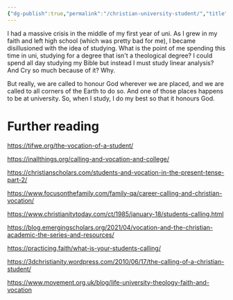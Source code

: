 ```yaml
---
{"dg-publish":true,"permalink":"/christian-university-student/","title":"Being a Christian university student","tags":["education","faith"],"created":"2022-07-09T20:45:51+10:00","updated":"2022-07-09T20:45:51+10:00"}
---
```



I had a massive crisis in the middle of my first year of uni. As I grew in my faith and left high school (which was pretty bad for me), I became disillusioned with the idea of studying. What is the point of me spending this time in uni, studying for a degree that isn't a theological degree? I could spend all day studying my Bible but instead I must study linear analysis? And Cry so much because of it? Why. 

But really, we are called to honour God wherever we are placed, and we are called to all corners of the Earth to do so. And one of those places happens to be at university. So, when I study, I do my best so that it honours God. 

# Further reading

https://tifwe.org/the-vocation-of-a-student/

https://inallthings.org/calling-and-vocation-and-college/

https://christianscholars.com/students-and-vocation-in-the-present-tense-part-2/

https://www.focusonthefamily.com/family-qa/career-calling-and-christian-vocation/

https://www.christianitytoday.com/ct/1985/january-18/students-calling.html

https://blog.emergingscholars.org/2021/04/vocation-and-the-christian-academic-the-series-and-resources/

https://practicing.faith/what-is-your-students-calling/

https://3dchristianity.wordpress.com/2010/06/17/the-calling-of-a-christian-student/

https://www.movement.org.uk/blog/life-university-theology-faith-and-vocation

